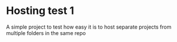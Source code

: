 # Hosting test 1

A simple project to test how easy it is to host separate projects from multiple folders in the same repo